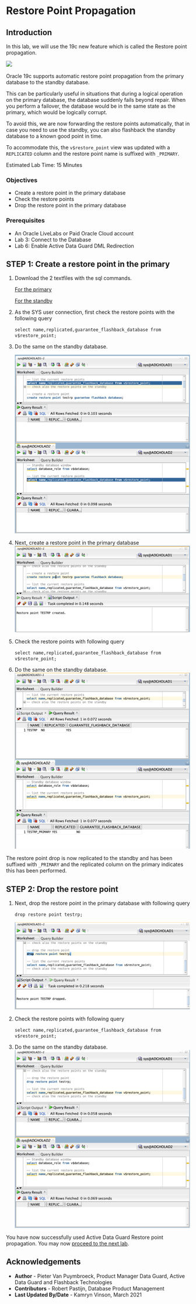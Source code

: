 # Restore Point Propagation

## Introduction
In this lab, we will use the 19c new feature which is called the Restore point propagation.

![](./images/01-dg-primary-restore-point-propagation.gif)

Oracle 19c supports automatic restore point propagation from the primary database to the standby database.

This can be particularly useful in situations that during a logical operation on the primary database, the database suddenly fails beyond repair. When you perform a failover, the database would be in the same state as the primary, which would be logically corrupt. 

To avoid this, we are now forwarding the restore points automatically, that in case you need to use the standby, you can also flashback the standby database to a known good point in time.

To accommodate this, the `v$restore_point` view was updated with a `REPLICATED` column and the restore point name is suffixed with `_PRIMARY`.

Estimated Lab Time: 15 Minutes

### Objectives
- Create a restore point in the primary database
- Check the restore points
- Drop the restore point in the primary database

### Prerequisites
- An Oracle LiveLabs or Paid Oracle Cloud account
- Lab 3: Connect to the Database
- Lab 6: Enable Active Data Guard DML Redirection

## **STEP 1**: Create a restore point in the primary

1. Download the 2 textfiles with the sql commands.

    [For the primary
    ](./images/primary.txt)

    [For the standby
    ](./images/standby.txt)

2. As the SYS user connection, first check the restore points with the following query

    ````
    select name,replicated,guarantee_flashback_database from v$restore_point;
    ````

3. Do the same on the standby database.

    ![](./images/rp01.png)

4. Next, create a restore point in the primary database
    ![](./images/rp02.png)

5. Check the restore points with following query

    ````
    select name,replicated,guarantee_flashback_database from v$restore_point;
    ````

6. Do the same on the standby database.
    ![](./images/rp03.png)

The restore point drop is now replicated to the standby and has been suffixed with `_PRIMARY` and the replicated column on the primary indicates this has been performed.

## **STEP 2**: Drop the restore point

1. Next, drop the restore point in the primary database with following query 
    ````
    drop restore point testrp;
    ````

    ![](./images/rp04.png)

2. Check the restore points with following query

    ````
    select name,replicated,guarantee_flashback_database from v$restore_point;
    ````

3. Do the same on the standby database.
    ![](./images/rp05.png)

You have now successfully used Active Data Guard Restore point propagation. You may now [proceed to the next lab](#next).


## Acknowledgements

- **Author** - Pieter Van Puymbroeck, Product Manager Data Guard, Active Data Guard and Flashback Technologies
- **Contributors** - Robert Pastijn, Database Product Management
- **Last Updated By/Date** -  Kamryn Vinson, March 2021